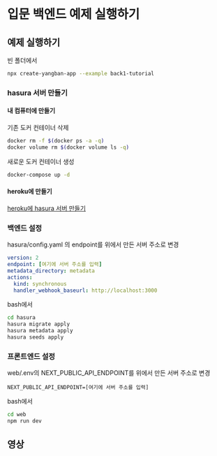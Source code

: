 # 입문 백엔드 예제 실행하기

## 예제 실행하기
빈 폴더에서
```bash
npx create-yangban-app --example back1-tutorial
```
### hasura 서버 만들기
#### 내 컴퓨터에 만들기
기존 도커 컨테이너 삭제
```bash
docker rm -f $(docker ps -a -q)
docker volume rm $(docker volume ls -q)
```
새로운 도커 컨테이너 생성
```bash
docker-compose up -d
```
#### heroku에 만들기
[heroku에 hasura 서버 만들기](https://heroku.com/deploy?template=https://github.com/hasura/graphql-engine-heroku)

### 백엔드 설정
hasura/config.yaml 의 endpoint를 위에서 만든 서버 주소로 변경
```yaml
version: 2
endpoint: [여기에 서버 주소를 입력]
metadata_directory: metadata
actions:
  kind: synchronous
  handler_webhook_baseurl: http://localhost:3000
```
bash에서
```bash
cd hasura
hasura migrate apply
hasura metadata apply
hasura seeds apply
```
### 프론트엔드 설정
web/.env의 NEXT_PUBLIC_API_ENDPOINT를 위에서 만든 서버 주소로 변경
```
NEXT_PUBLIC_API_ENDPOINT=[여기에 서버 주소를 입력]
```
bash에서
```bash
cd web
npm run dev
```


## 영상
